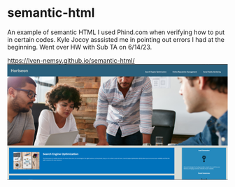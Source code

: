 # semantic-html
An example of semantic HTML
I used Phind.com when verifying how to put in certain codes. 
Kyle Jocoy asssisted me in pointing out errors I had at the beginning.
Went over HW with Sub TA on 6/14/23.

https://lven-nemsy.github.io/semantic-html/
![alt](./assets/images/Screenshot%202023-06-14%20221931.png)